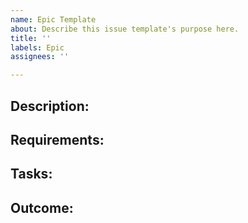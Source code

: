 ```yaml
---
name: Epic Template
about: Describe this issue template's purpose here.
title: ''
labels: Epic
assignees: ''

---
```


## Description:

## Requirements:

## Tasks:

## Outcome:
